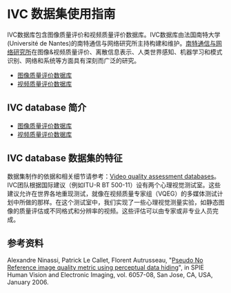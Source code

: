 # IVC 数据集使用指南

IVC数据库包含图像质量评价和视频质量评价数据库。IVC数据库由法国南特大学(Université de Nantes)的南特通信与网络研究所主持构建和维护。[南特通信与网络研究所](http://ivc.univ-nantes.fr/en/)在图像&视频质量评价、离散信息表示、人类世界感知、机器学习和模式识别、网络和系统等方面具有深刻而广泛的研究。

- [图像质量评价数据库](http://ivc.univ-nantes.fr/en/pages/view/44/)
- [视频质量评价数据库](http://ivc.univ-nantes.fr/en/pages/view/24/)

## IVC database 简介

- [图像质量评价数据库](http://ivc.univ-nantes.fr/en/pages/view/44/)
- [视频质量评价数据库](http://ivc.univ-nantes.fr/en/pages/view/24/)

## IVC database 数据集的特征

数据集制作的依据和相关细节请参考：[Video quality assessment databases](http://ivc.univ-nantes.fr/en/pages/view/43/)。IVC团队根据国际建议（例如ITU-R BT 500-11）设有两个心理视觉测试室。这些建议允许在世界各地重现测试，就像在视频质量专家组（VQEG）的多媒体测试计划中所做的那样。在这个测试室中，我们实现了一些心理视觉测量实验，如静态图像的质量评估或不同格式和分辨率的视频。这些评估可以由专家或非专业人员完成。

## 参考资料

Alexandre Ninassi, Patrick Le Callet, Florent Autrusseau, "[Pseudo No Reference image quality metric using perceptual data hiding](https://core.ac.uk/download/pdf/53021040.pdf)", in SPIE Human Vision and Electronic Imaging, vol. 6057-08, San Jose, CA, USA, January 2006.